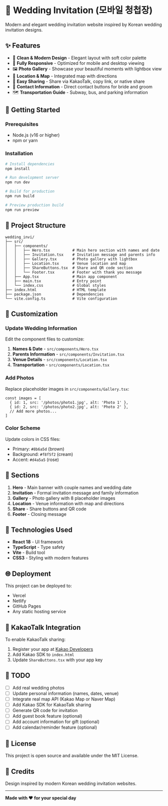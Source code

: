 # 💒 Wedding Invitation (모바일 청첩장)

Modern and elegant wedding invitation website inspired by Korean wedding invitation designs.

## ✨ Features

- 🎨 **Clean & Modern Design** - Elegant layout with soft color palette
- 📱 **Fully Responsive** - Optimized for mobile and desktop viewing
- 🖼️ **Photo Gallery** - Showcase your beautiful moments with lightbox view
- 📍 **Location & Map** - Integrated map with directions
- 🔗 **Easy Sharing** - Share via KakaoTalk, copy link, or native share
- 💝 **Contact Information** - Direct contact buttons for bride and groom
- 🗺️ **Transportation Guide** - Subway, bus, and parking information

## 🚀 Getting Started

### Prerequisites

- Node.js (v16 or higher)
- npm or yarn

### Installation

```bash
# Install dependencies
npm install

# Run development server
npm run dev

# Build for production
npm run build

# Preview production build
npm run preview
```

## 📁 Project Structure

```
wedding_invi/
├── src/
│   ├── components/
│   │   ├── Hero.tsx          # Main hero section with names and date
│   │   ├── Invitation.tsx    # Invitation message and parents info
│   │   ├── Gallery.tsx       # Photo gallery with lightbox
│   │   ├── Location.tsx      # Venue location and map
│   │   ├── ShareButtons.tsx  # Share and QR code section
│   │   └── Footer.tsx        # Footer with thank you message
│   ├── App.tsx               # Main app component
│   ├── main.tsx              # Entry point
│   └── index.css             # Global styles
├── index.html                # HTML template
├── package.json              # Dependencies
└── vite.config.ts            # Vite configuration
```

## 🎨 Customization

### Update Wedding Information

Edit the component files to customize:

1. **Names & Date** - `src/components/Hero.tsx`
2. **Parents Information** - `src/components/Invitation.tsx`
3. **Venue Details** - `src/components/Location.tsx`
4. **Transportation** - `src/components/Location.tsx`

### Add Photos

Replace placeholder images in `src/components/Gallery.tsx`:

```tsx
const images = [
  { id: 1, src: '/photos/photo1.jpg', alt: 'Photo 1' },
  { id: 2, src: '/photos/photo2.jpg', alt: 'Photo 2' },
  // Add more photos...
]
```

### Color Scheme

Update colors in CSS files:
- Primary: `#8b6a5d` (brown)
- Background: `#f8f5f2` (cream)
- Accent: `#d4a5a5` (rose)

## 📝 Sections

1. **Hero** - Main banner with couple names and wedding date
2. **Invitation** - Formal invitation message and family information
3. **Gallery** - Photo gallery with 8 placeholder images
4. **Location** - Venue information with map and directions
5. **Share** - Share buttons and QR code
6. **Footer** - Closing message

## 🔧 Technologies Used

- **React 18** - UI framework
- **TypeScript** - Type safety
- **Vite** - Build tool
- **CSS3** - Styling with modern features

## 🌐 Deployment

This project can be deployed to:
- Vercel
- Netlify
- GitHub Pages
- Any static hosting service

## 📱 KakaoTalk Integration

To enable KakaoTalk sharing:

1. Register your app at [Kakao Developers](https://developers.kakao.com)
2. Add Kakao SDK to `index.html`
3. Update `ShareButtons.tsx` with your app key

## 🎯 TODO

- [ ] Add real wedding photos
- [ ] Update personal information (names, dates, venue)
- [ ] Integrate real map API (Kakao Map or Naver Map)
- [ ] Add Kakao SDK for KakaoTalk sharing
- [ ] Generate QR code for invitation
- [ ] Add guest book feature (optional)
- [ ] Add account information for gift (optional)
- [ ] Add calendar/reminder feature (optional)

## 📄 License

This project is open source and available under the MIT License.

## 💖 Credits

Design inspired by modern Korean wedding invitation websites.

---

**Made with ❤️ for your special day**